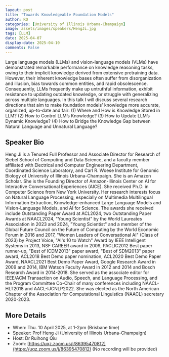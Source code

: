 ```yaml
---
layout: post
title: "Towards Knowledgeable Foundation Models"
author: RQ
categories: [University of Illinois Urbana-Champaign]
image: assets/images/speakers/HengJi.jpg
tags: [LLM]
date: 2025-04-07
display-date: 2025-04-10
comments: False
---
```


Large language models (LLMs) and vision-language models (VLMs) have demonstrated remarkable performance on knowledge reasoning tasks, owing to their implicit knowledge derived from extensive pretraining data. However, their inherent knowledge bases often suffer from disorganization and illusion, bias towards common entities, and rapid obsolescence. Consequently, LLMs frequently make up untruthful information, exhibit resistance to updating outdated knowledge, or struggle with generalizing across multiple languages. In this talk I will discuss several research directions that aim to make foundation models’ knowledge more accurate, organized, up-to-date and fair: (1) Where and How is Knowledge Stored in LLM? (2) How to Control LLM’s Knowledge? (3) How to Update LLM’s Dynamic Knowledge? (4) How to Bridge the Knowledge Gap between Natural Language and Unnatural Language?


## Speaker Bio

Heng Ji is a Tenured Full Professor and Associate Director for Research of Siebel School of Computing and Data Science, and a faculty member affiliated with Electrical and Computer Engineering Department, Coordinated Science Laboratory, and Carl R. Woese Institute for Genomic Biology of University of Illinois Urbana-Champaign. She is an Amazon Scholar. She is the Founding Director of Amazon-Illinois Center on AI for Interactive Conversational Experiences (AICE). She received Ph.D. in Computer Science from New York University. Her research interests focus on Natural Language Processing, especially on Multimedia Multilingual Information Extraction, Knowledge-enhanced Large Language Models and Vision-Language Models, and AI for Science. The awards she received include Outstanding Paper Award at ACL2024, two Outstanding Paper Awards at NAACL2024, "Young Scientist" by the World Laureates Association in 2023 and 2024, "Young Scientist" and a member of the Global Future Council on the Future of Computing by the World Economic Forum in 2016 and 2017, "Women Leaders of Conversational AI" (Class of 2023) by Project Voice, "AI's 10 to Watch" Award by IEEE Intelligent Systems in 2013, NSF CAREER award in 2009, PACLIC2012 Best paper runner-up, "Best of ICDM2013" paper award, "Best of SDM2013" paper award, ACL2018 Best Demo paper nomination, ACL2020 Best Demo Paper Award, NAACL2021 Best Demo Paper Award, Google Research Award in 2009 and 2014, IBM Watson Faculty Award in 2012 and 2014 and Bosch Research Award in 2014-2018. She served as the associate editor for IEEE/ACM Transaction on Audio, Speech, and Language Processing, and the Program Committee Co-Chair of many conferences including NAACL-HLT2018 and AACL-IJCNLP2022. She was elected as the North American Chapter of the Association for Computational Linguistics (NAACL) secretary 2020-2023.


## More Details

- When: Thu. 10 April 2025, at 1-2pm (Brisbane time)
- Speaker: Prof Heng Ji (University of Illinois Urbana-Champaign)
- Host: Dr Ruihong Qiu
- Zoom: [https://uqz.zoom.us/j/86395470812](https://uqz.zoom.us/j/86395470812) (No recording will be provided)
